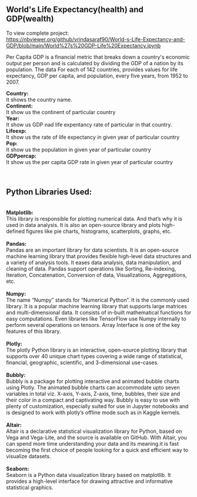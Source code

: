 <h2>World's Life Expectancy(health) and GDP(wealth)</h2>

To view complete project: <br>
https://nbviewer.org/github/vrindasaraf90/World-s-Life-Expectancy-and-GDP/blob/main/World%27s%20GDP-Life%20Expectancy.ipynb

Per Capita GDP is a financial metric that breaks down a country's economic output per person and is calculated by dividing the GDP of a nation by its population.
The data For each of 142 countries, provides values for life expectancy, GDP per capita, and population, every five years, from 1952 to 2007.


<b>Country:</b> <br>
It shows the country name. <br>
<b>Continent: </b><br>
It show us the continent of particular country  <br>
<b>Year:</b>  <br>
It show us GDP nad life expentancy rate of particular in that country.  <br>
<b>Lifeexp: </b> <br>
It show us the rate of life expectancy in given year of particular country  <br>
<b>Pop: </b> <br>
It show us the population in given year of particular country  <br>
<b>GDPpercap: </b> <br>
It show us the per capita GDP rate in given year of particular country  <br>

<br>
<h2>Python Libraries Used:</h2> <br>
<b> Matplotlib:</b> <br>
This library is responsible for plotting numerical data. And that’s why it is used in data analysis. It is also an open-source library and plots high-defined figures like pie charts, histograms, scatterplots, graphs, etc. <br>
<br>
<b> Pandas: </b><br>
Pandas are an important library for data scientists. It is an open-source machine learning library that provides flexible high-level data structures and a variety of analysis tools. It eases data analysis, data manipulation, and cleaning of data. Pandas support operations like Sorting, Re-indexing, Iteration, Concatenation, Conversion of data, Visualizations, Aggregations, etc. <br>
<br>
<b> Numpy:</b> <br>
The name “Numpy” stands for “Numerical Python”. It is the commonly used library. It is a popular machine learning library that supports large matrices and multi-dimensional data. It consists of in-built mathematical functions for easy computations. Even libraries like TensorFlow use Numpy internally to perform several operations on tensors. Array Interface is one of the key features of this library. <br>
<br>
<b> Plotly: </b> <br>
The plotly Python library is an interactive, open-source plotting library that supports over 40 unique chart types covering a wide range of statistical, financial, geographic, scientific, and 3-dimensional use-cases. <br>
<br>
<b> Bubbly: </b> <br>
Bubbly is a package for plotting interactive and animated bubble charts using Plotly. The animated bubble charts can accommodate upto seven variables in total viz. X-axis, Y-axis, Z-axis, time, bubbles, their size and their color in a compact and captivating way. Bubbly is easy to use with plenty of customization, especially suited for use in Jupyter notebooks and is designed to work with plotly’s offline mode such as in Kaggle kernels. <br>
<br>
<b> Altair: </b><br>
Altair is a declarative statistical visualization library for Python, based on Vega and Vega-Lite, and the source is available on GitHub. With Altair, you can spend more time understanding your data and its meaning.it is fast becoming the first choice of people looking for a quick and efficient way to visualize datasets. <br>
<br>
<b> Seaborn: </b> <br>
Seaborn is a Python data visualization library based on matplotlib. It provides a high-level interface for drawing attractive and informative statistical graphics. <br>
  
